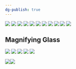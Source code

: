 ```yaml
---
dg-publish: true
---
```

![](https://i.imgur.com/hQeFB50.jpeg)
![](https://i.imgur.com/yoIm0MH.jpeg)
![](https://i.imgur.com/f1bpiWp.jpeg)
![](https://i.imgur.com/qytwyUw.jpeg)
![](https://i.imgur.com/ma0WGFa.jpeg)
![](https://i.imgur.com/r03nNLy.jpeg)
![](https://i.imgur.com/jopavWC.jpeg)
![](https://i.imgur.com/qiUipik.jpeg)
![](https://i.imgur.com/sJL8FSS.jpeg)
![](https://i.imgur.com/58fbnpX.jpeg)
![](https://i.imgur.com/ejkIhDL.jpeg)

## Magnifying Glass
![](https://i.imgur.com/IEIq9KI.png)
![](https://i.imgur.com/xZeq9tP.png)
![](https://i.imgur.com/NZwCEFp.png)
![](https://i.imgur.com/A2NXevd.png)
![](https://i.imgur.com/zPV2Qgf.png)

![](https://i.imgur.com/VtidAwY.png)![](https://i.imgur.com/OsO1Gvl.png)